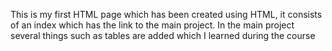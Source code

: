 This is my first HTML page which has been created using HTML, it consists of an index which has the link to the main project. In the main project several things such as tables are added which I learned during the course

